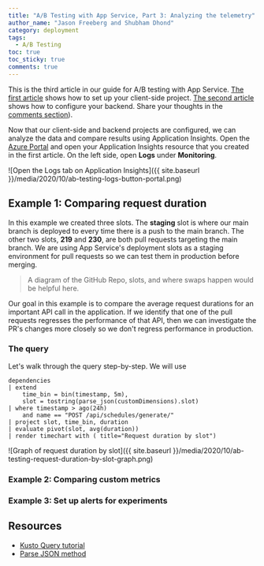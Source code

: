 ```yaml
---
title: "A/B Testing with App Service, Part 3: Analyzing the telemetry"
author_name: "Jason Freeberg and Shubham Dhond"
category: deployment
tags: 
  - A/B Testing
toc: true
toc_sticky: true
comments: true
---
```


This is the third article in our guide for A/B testing with App Service. [The first article](https://azure.github.io/AppService/2020/08/03/ab_testing_app_service.html) shows how to set up your client-side project. [The second article](https://azure.github.io/AppService/2020/08/24/ab_testing_app_service2.html) shows how to configure your backend. Share your thoughts in the [comments section](#disqus_thread)).

Now that our client-side and backend projects are configured, we can analyze the data and compare results using Application Insights. Open the [Azure Portal](https://portal.azure.com/) and open your Application Insights resource that you created in the first article. On the left side, open **Logs** under **Monitoring**.

![Open the Logs tab on Application Insights]({{ site.baseurl }}/media/2020/10/ab-testing-logs-button-portal.png)

## Example 1: Comparing request duration

In this example we created three slots. The **staging** slot is where our main branch is deployed to every time there is a push to the main branch. The other two slots, **219** and **230**, are both pull requests targeting the main branch. We are using App Service's deployment slots as a staging environment for pull requests so we can test them in production before merging.

> A diagram of the GitHub Repo, slots, and where swaps happen would be helpful here.

Our goal in this example is to compare the average request durations for an important API call in the application. If we identify that one of the pull requests regresses the performance of that API, then we can investigate the PR's changes more closely so we don't regress performance in production.

### The query

Let's walk through the query step-by-step. We will use 

```kusto
dependencies
| extend
    time_bin = bin(timestamp, 5m),
    slot = tostring(parse_json(customDimensions).slot)
| where timestamp > ago(24h)
    and name == "POST /api/schedules/generate/"
| project slot, time_bin, duration
| evaluate pivot(slot, avg(duration))
| render timechart with ( title="Request duration by slot")
```

![Graph of request duration by slot]({{ site.baseurl }}/media/2020/10/ab-testing-request-duration-by-slot-graph.png)

### Example 2: Comparing custom metrics



### Example 3: Set up alerts for experiments



## Resources

- [Kusto Query tutorial](https://docs.microsoft.com/azure/data-explorer/kusto/query/tutorial?pivots=azuredataexplorer)
- [Parse JSON method](https://docs.microsoft.com/azure/data-explorer/kusto/query/parsejsonfunction)
